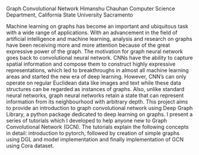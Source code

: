 Graph Convolutional Network
Himanshu Chauhan
Computer Science Department, California State University
Sacramento

Machine learning on graphs has become an important
and ubiquitous task with a wide range of applications. With an
advancement in the field of artificial intelligence and machine
learning, analysis and research on graphs have been receiving
more and more attention because of the great expressive power
of the graph. The motivation for graph neural network goes back
to convolutional neural network. CNNs have the ability to
capture spatial information and compose them to construct
highly expressive representations, which led to breakthroughs in
almost all machine learning areas and started the new era of
deep learning. However, CNN’s can only operate on regular
Euclidean data like images and text while these data structures
can be regarded as instances of graphs. Also, unlike standard
neural networks, graph neural networks retain a state that can
represent information from its neighbourhood with arbitrary
depth. This project aims to provide an introduction to graph
convolutional network using Deep Graph Library, a python
package dedicated to deep learning on graphs. I present a series
of tutorials which I developed to help anyone new to Graph
Convolutional Network (GCN). The tutorials explain the
following concepts in detail: introduction to pytorch, followed by
creation of simple graphs using DGL and model implementation
and finally implementation of GCN using Cora dataset.
